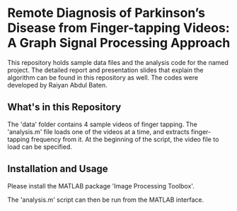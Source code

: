 # Remote Diagnosis of Parkinson’s Disease from Finger-tapping Videos: A Graph Signal Processing Approach

This repository holds sample data files and the analysis code for the named project. The detailed report and presentation slides that explain the algorithm can be found in this repository as well. The codes were developed by Raiyan Abdul Baten.

## What's in this Repository
The 'data' folder contains 4 sample videos of finger tapping. The 'analysis.m' file loads one of the videos at a time, and extracts finger-tapping frequency from it. At the beginning of the script, the video file to load can be specified.

## Installation and Usage

Please install the MATLAB package 'Image Processing Toolbox'.

The 'analysis.m' script can then be run from the MATLAB interface.


